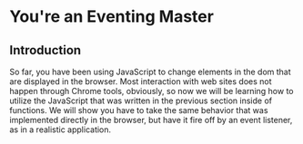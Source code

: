 # You're an Eventing Master

## Introduction

So far, you have been using JavaScript to change elements in the dom
that are displayed in the browser. Most interaction with web sites
does not happen through Chrome tools, obviously, so now we will be
learning how to utilize the JavaScript that was written in the previous
section inside of functions. We will show you have to take the same
behavior that was implemented directly in the browser, but have it
fire off by an event listener, as in a realistic application.

